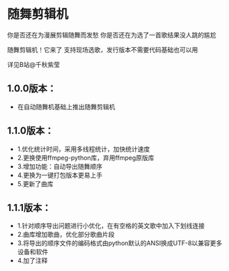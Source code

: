 # 随舞剪辑机

你是否还在为漫展剪辑随舞而发愁
你是否还在为选了一首歌结果没人跳的尴尬

随舞剪辑机！它来了
支持现场选歌，发行版本不需要代码基础也可以用

详见B站@千秋紫莹

## 1.0.0版本：
* 在自动随舞机基础上推出随舞剪辑机

## 1.1.0版本：
* 1.优化统计时间，采用多线程统计，加快统计速度
* 2.更换使用ffmpeg-python库，弃用ffmpeg原版库
* 3.增加功能：自动导出随舞顺序
* 4.更换为一键打包版本更易上手
* 5.更新了曲库

## 1.1.1版本：
* 1.针对顺序导出问题进行小优化，在有空格的英文歌中加入下划线连接
* 2.曲库增加歌曲，优化部分歌曲片段
* 3.将导出的顺序文件的编码格式由python默认的ANSI换成UTF-8以兼容更多设备和软件
* 4.加了注释
